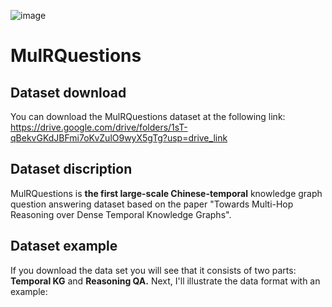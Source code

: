 ![image](https://github.com/ZiheLiu-nlp/MulRQuestions/assets/85715842/bd6f44dd-0944-4479-8852-0a3d40e74225)

# MulRQuestions
## Dataset download
  You can download the MulRQuestions dataset at the following link: https://drive.google.com/drive/folders/1sT-qBekvGKdJBFmi7oKvZulO9wyX5gTg?usp=drive_link
## Dataset discription
  MulRQuestions is **the first large-scale Chinese-temporal** knowledge graph question answering dataset based on the paper "Towards Multi-Hop Reasoning over Dense Temporal Knowledge Graphs".
## Dataset example
  If you download the data set you will see that it consists of two parts: **Temporal KG** and **Reasoning QA.** Next, I'll illustrate the data format with an example:
